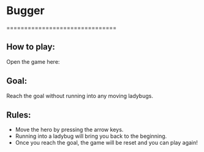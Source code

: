 # Bugger
===============================
## How to play:
Open the game here: 

## Goal: 
Reach the goal without running into any moving ladybugs.

## Rules:
- Move the hero by pressing the arrow keys.
- Running into a ladybug will bring you back to the beginning.
- Once you reach the goal, the game will be reset and you can play again!